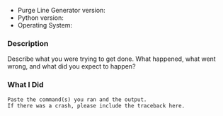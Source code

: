 * Purge Line Generator version:
* Python version:
* Operating System:

### Description

Describe what you were trying to get done.
What happened, what went wrong, and what did you expect to happen?

### What I Did

```
Paste the command(s) you ran and the output.
If there was a crash, please include the traceback here.
```

